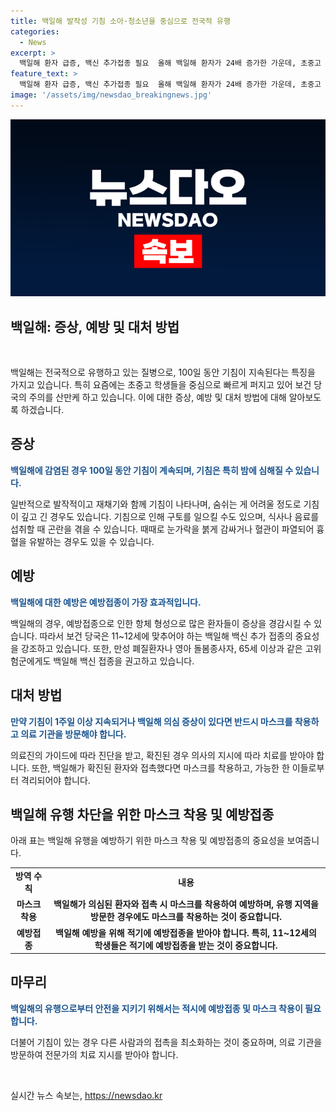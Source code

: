```yaml
---
title: 백일해 발작성 기침 소아·청소년을 중심으로 전국적 유행
categories:
  - News
excerpt: >
  백일해 환자 급증, 백신 추가접종 필요  올해 백일해 환자가 24배 증가한 가운데, 초중고 학생들에게 퍼지고 있음. 중등학생 59%, 초등학생 33%로 어린이와 청소년이 주축. 전문가는 11~12세 백신 추가접종을 강조하며, 고위험군에는 권고. 마스크 착용과 신속한 진료가 중요하다고 강조함. 유행을 막기 위해 적기 접종이 필수이며, 보건당국은 관련 정보를 공유 중.
feature_text: >
  백일해 환자 급증, 백신 추가접종 필요  올해 백일해 환자가 24배 증가한 가운데, 초중고 학생들에게 퍼지고 있음. 중등학생 59%, 초등학생 33%로 어린이와 청소년이 주축. 전문가는 11~12세 백신 추가접종을 강조하며, 고위험군에는 권고. 마스크 착용과 신속한 진료가 중요하다고 강조함. 유행을 막기 위해 적기 접종이 필수이며, 보건당국은 관련 정보를 공유 중.
image: '/assets/img/newsdao_breakingnews.jpg'
---
```


<p><img src="/assets/img/newsdao_breakingnews.jpg" alt="cryptoinkorea 속보" /></p>

<h2>백일해: 증상, 예방 및 대처 방법</h2>

<p data-ke-size="size16">&nbsp;</p>

<p>백일해는 전국적으로 유행하고 있는 질병으로, 100일 동안 기침이 지속된다는 특징을 가지고 있습니다. 특히 요즘에는 초중고 학생들을 중심으로 빠르게 퍼지고 있어 보건 당국의 주의를 산만케 하고 있습니다. 이에 대한 증상, 예방 및 대처 방법에 대해 알아보도록 하겠습니다.</p>

<h2 data-ke-size="size26">증상</h2>

<p><b><span style="color: #1a5490;">백일해에 감염된 경우 100일 동안 기침이 계속되며, 기침은 특히 밤에 심해질 수 있습니다.</span></b></p>

<p>일반적으로 발작적이고 재채기와 함께 기침이 나타나며, 숨쉬는 게 어려울 정도로 기침이 깊고 긴 경우도 있습니다. 기침으로 인해 구토를 일으킬 수도 있으며, 식사나 음료를 섭취할 때 곤란을 겪을 수 있습니다. 때때로 눈가락을 붉게 감싸거나 혈관이 파열되어 흉혈을 유발하는 경우도 있을 수 있습니다.</p>

<h2 data-ke-size="size26">예방</h2>

<p><b><span style="color: #1a5490;">백일해에 대한 예방은 예방접종이 가장 효과적입니다.</span></b></p>

<p>백일해의 경우, 예방접종으로 인한 항체 형성으로 많은 환자들이 증상을 경감시킬 수 있습니다. 따라서 보건 당국은 11~12세에 맞추어야 하는 백일해 백신 추가 접종의 중요성을 강조하고 있습니다. 또한, 만성 폐질환자나 영아 돌봄종사자, 65세 이상과 같은 고위험군에게도 백일해 백신 접종을 권고하고 있습니다.</p>

<h2 data-ke-size="size26">대처 방법</h2>

<p><b><span style="color: #1a5490;">만약 기침이 1주일 이상 지속되거나 백일해 의심 증상이 있다면 반드시 마스크를 착용하고 의료 기관을 방문해야 합니다.</span></b></p>

<p>의료진의 가이드에 따라 진단을 받고, 확진된 경우 의사의 지시에 따라 치료를 받아야 합니다. 또한, 백일해가 확진된 환자와 접촉했다면 마스크를 착용하고, 가능한 한 이들로부터 격리되어야 합니다.</p>

<h2 data-ke-size="size26">백일해 유행 차단을 위한 마스크 착용 및 예방접종</h2>

<p>아래 표는 백일해 유행을 예방하기 위한 마스크 착용 및 예방접종의 중요성을 보여줍니다.</p>

<table>
  <tr>
    <td style="text-align: center; height: 17px;"><b>방역 수칙</b></td>
    <td style="text-align: center; height: 17px;"><b>내용</b></td>
  </tr>
  <tr>
    <td style="text-align: center; height: 17px;"><b>마스크 착용</b></td>
    <td style="text-align: center; height: 17px;"><b>백일해가 의심된 환자와 접촉 시 마스크를 착용하여 예방하며, 유행 지역을 방문한 경우에도 마스크를 착용하는 것이 중요합니다.</b></td>
  </tr>
  <tr>
    <td style="text-align: center; height: 17px;"><b>예방접종</b></td>
    <td style="text-align: center; height: 17px;"><b>백일해 예방을 위해 적기에 예방접종을 받아야 합니다. 특히, 11~12세의 학생들은 적기에 예방접종을 받는 것이 중요합니다.</b></td>
  </tr>
</table>

<h2 data-ke-size="size26">마무리</h2>

<p><b><span style="color: #1a5490;">백일해의 유행으로부터 안전을 지키기 위해서는 적시에 예방접종 및 마스크 착용이 필요합니다.</span></b></p>

<p>더불어 기침이 있는 경우 다른 사람과의 접촉을 최소화하는 것이 중요하며, 의료 기관을 방문하여 전문가의 치료 지시를 받아야 합니다.</p>

<p data-ke-size="size16">&nbsp;</p>
실시간 뉴스 속보는, <a href="https://newsdao.kr" rel="dofollow">https://newsdao.kr</a>


